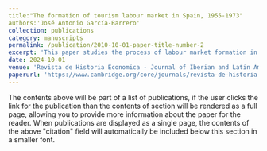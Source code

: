 ```yaml
---
title:"The formation of tourism labour market in Spain, 1955-1973"
authors:'José Antonio García-Barrero'
collection: publications
category: manuscripts
permalink: /publication/2010-10-01-paper-title-number-2
excerpt: 'This paper studies the process of labour market formation in the tourism industry in Spain. Results show that tourism regions diverged in their capacity to attract local labour, a factor that led to different compositions of the workforce. In the most dynamic regions, circular migration became a key factor as a result of housing shortages, seasonality and labour policy. Tourism agents promoted these flows by different mechanisms such as recruitment at origin and temporary accommodation. Migration benefited growth of firms, natives' upward mobility and migrants' accumulation of capital. However, inequality in the regional labour market and host society increased.'
date: 2024-10-01
venue: 'Revista de Historia Economica - Journal of Iberian and Latin American Economic History'
paperurl: 'https://www.cambridge.org/core/journals/revista-de-historia-economica-journal-of-iberian-and-latin-american-economic-history/article/formation-of-the-tourism-labour-market-in-spain-19551973/3F851E152A239A3BFC1F5055154DD7F4'
---
```


The contents above will be part of a list of publications, if the user clicks the link for the publication than the contents of section will be rendered as a full page, allowing you to provide more information about the paper for the reader. When publications are displayed as a single page, the contents of the above "citation" field will automatically be included below this section in a smaller font.
